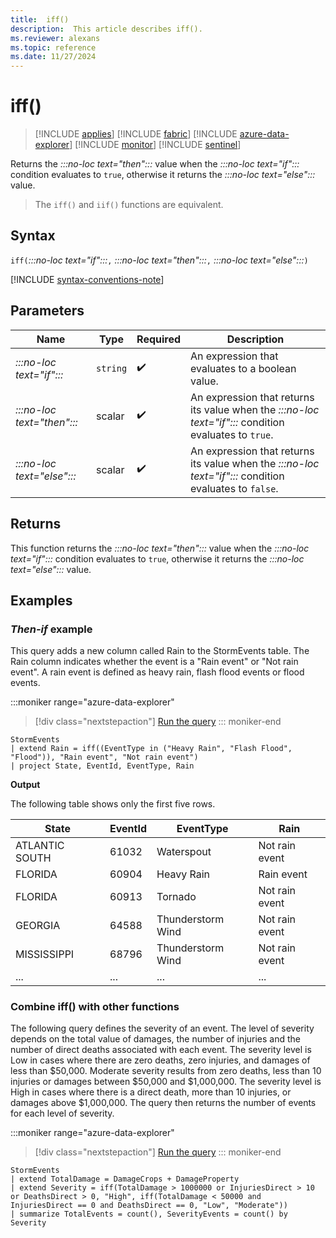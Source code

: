 ```yaml
---
title:  iff()
description:  This article describes iff().
ms.reviewer: alexans
ms.topic: reference
ms.date: 11/27/2024
---
```

# iff()

> [!INCLUDE [applies](../includes/applies-to-version/applies.md)] [!INCLUDE [fabric](../includes/applies-to-version/fabric.md)] [!INCLUDE [azure-data-explorer](../includes/applies-to-version/azure-data-explorer.md)] [!INCLUDE [monitor](../includes/applies-to-version/monitor.md)] [!INCLUDE [sentinel](../includes/applies-to-version/sentinel.md)]

Returns the *:::no-loc text="then":::* value when the *:::no-loc text="if":::* condition evaluates to `true`, otherwise it returns the *:::no-loc text="else":::* value.

> The `iff()` and `iif()` functions are equivalent.

## Syntax

`iff(`*:::no-loc text="if":::*`,` *:::no-loc text="then":::*`,` *:::no-loc text="else":::*`)`

[!INCLUDE [syntax-conventions-note](../includes/syntax-conventions-note.md)]

## Parameters

| Name | Type | Required | Description |
|--|--|--|--|
|*:::no-loc text="if":::*| `string` |  :heavy_check_mark: | An expression that evaluates to a boolean value.|
|*:::no-loc text="then":::*| scalar |  :heavy_check_mark: | An expression that returns its value when the *:::no-loc text="if":::* condition evaluates to `true`.|
|*:::no-loc text="else":::*| scalar |  :heavy_check_mark: | An expression that returns its value when the *:::no-loc text="if":::* condition evaluates to `false`.|

## Returns

This function returns the  *:::no-loc text="then":::* value when the *:::no-loc text="if":::* condition evaluates to `true`, otherwise it returns the *:::no-loc text="else":::* value.

## Examples

### *Then-if* example

This query adds a new column called Rain to the StormEvents table. The Rain column indicates whether the event is a "Rain event" or "Not rain event". A rain event is defined as heavy rain, flash flood events or flood events.

:::moniker range="azure-data-explorer"
> [!div class="nextstepaction"]
> <a href="https://dataexplorer.azure.com/clusters/help/databases/Samples?query=H4sIAAAAAAAAAwsuyS/KdS1LzSsp5qpRSK0oSc1LUQhKzMxTsFXITEvT0ADLhVQWpCoAxTSUPFITyyrBCpR0FJTcchKLMxTccvLzUyBcEENTE8gEG5EK0guS8MsvUShCiGgCrSooys9KTS5RCC5JLEnVUQBb45kCZYDs0wHbAgAA0TJCoAAAAA==" target="_blank">Run the query</a>
::: moniker-end

```kusto
StormEvents
| extend Rain = iff((EventType in ("Heavy Rain", "Flash Flood", "Flood")), "Rain event", "Not rain event")
| project State, EventId, EventType, Rain
```

**Output**

The following table shows only the first five rows.

|State|EventId|EventType|Rain|
|--|--|--|--|
|ATLANTIC SOUTH| 61032 |Waterspout |Not rain event|
|FLORIDA| 60904 |Heavy Rain |Rain event|
|FLORIDA| 60913 |Tornado |Not rain event|
|GEORGIA| 64588 |Thunderstorm Wind |Not rain event|
|MISSISSIPPI| 68796 |Thunderstorm Wind |Not rain event|
|...|...|...|...|

### Combine iff() with other functions

The following query defines the severity of an event. The level of severity depends on the total value of damages, the number of injuries and the number of direct deaths associated with each event. The severity level is Low in cases where there are zero deaths, zero injuries, and damages of less than $50,000. Moderate severity results from zero deaths, less than 10 injuries or damages between $50,000 and $1,000,000. The severity level is High in cases where there is a direct death, more than 10 injuries, or damages above $1,000,000. The query then returns the number of events for each level of severity.

:::moniker range="azure-data-explorer"
> [!div class="nextstepaction"]
> <a href="https://dataexplorer.azure.com/clusters/help/databases/Samples?query=H4sIAAAAAAAAA2WQwQ6CMAyG7z5FwwkiBzx4Ey9iookmJvgCEwrOCDNdQTE%2BvIMZUOyp%2Ff%2F06%2F7FrKhY11iynrwAH4xlCkfF4hqJQuQIIdhmReqmYfqZDmZC4mbYibFGktyYBZll7jdiCbOgK1AE2%2FJSkUQdScKEO6%2BVIxR8HsTAB2cj87Pj%2F9EWMO9YwhwdwcIQrP5Da1WD26m7oTl7lSIJRsfzzON1VRSC5BNtZvsRJkKiqpJdz%2B9jjR04Nb33BssnD0pEAQAA" target="_blank">Run the query</a>
::: moniker-end


```kusto
StormEvents
| extend TotalDamage = DamageCrops + DamageProperty
| extend Severity = iff(TotalDamage > 1000000 or InjuriesDirect > 10 or DeathsDirect > 0, "High", iff(TotalDamage < 50000 and InjuriesDirect == 0 and DeathsDirect == 0, "Low", "Moderate"))
| summarize TotalEvents = count(), SeverityEvents = count() by Severity
```
